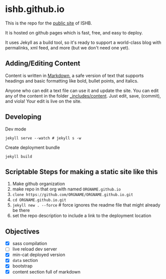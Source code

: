 # ishb.github.io

This is the repo for the [public site](http://ishb.github.io/) of ISHB.

It is hosted on github pages which is fast, free, and easy to deploy.

It uses Jekyll as a build tool, so it's ready to support a world-class blog with permalinks, xml feed, and more (but we don't need one yet).

## Adding/Editing Content

Content is written in [Markdown](https://github.com/adam-p/markdown-here/wiki/Markdown-Cheatsheet), a safe version of text that supports headings and basic formatting like bold, bullet points, and italics.

Anyone who can edit a text file can use it and update the site. You can edit any of the content in the folder [_includes/content](https://github.com/ishb/ishb.github.io/tree/master/_includes/content). Just edit, save, (commit), and viola! Your edit is live on the site.


## Developing

Dev mode

    jekyll serve --watch # jekyll s -w

Create deployment bundle

    jekyll build


## Scriptable Steps for making a static site like this

1. Make github organization
2. make repo in that org with named `ORGNAME.github.io`
3. `clone https://github.com/ORGNAME/ORGNAME.github.io.git`
4. `cd ORGNAME.github.io.git`
4. `jekyll new . --force` # force ignores the readme file that might already be there
1. set the repo description to include a link to the deployment location

## Objectives

- [x] sass compilation
- [ ] live reload dev server
- [x] min-cat deployed version
- [x] `data` section
- [x] bootstrap
- [x] content section full of markdown
